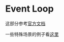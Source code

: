 # Event Loop

这部分参考[官方文档](https://nodejs.org/zh-cn/docs/guides/event-loop-timers-and-nexttick/)

一些特殊场景的例子看[这里](../../examples/event-loop/index.js)

